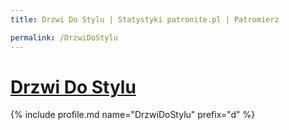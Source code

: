 ```yaml
---
title: Drzwi Do Stylu | Statystyki patronite.pl | Patromierz

permalink: /DrzwiDoStylu
---
```


# [Drzwi Do Stylu](https://patronite.pl/DrzwiDoStylu)

{% include profile.md name="DrzwiDoStylu" prefix="d" %}
